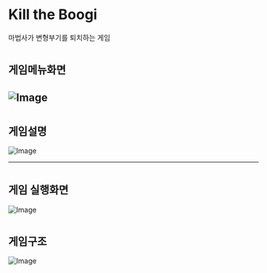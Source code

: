 # Kill the Boogi 

마법사가 변형부기를 퇴치하는 게임


#
  게임메뉴화면
---
![Image](https://github.com/user-attachments/assets/f964338b-6a8d-4588-a098-919cc9d9445b)
---

#
  게임설명 
---
![Image](https://github.com/user-attachments/assets/6d711310-e6bb-4c9b-b4a9-61d6b2d87a77)

---

#
  게임 실행화면
---

![Image](https://github.com/user-attachments/assets/e877658b-0f6f-4699-bfd8-5e1032ca0dc4)

#
  게임구조
---

![Image](https://github.com/user-attachments/assets/d4fae180-19c4-4a9c-8066-6dfcbe8a4707)
